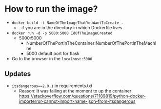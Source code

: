 # How to run the image?
* `docker build -t NameOfTheImageThatYouWantToCreate .`
    * . if you are in the directory in which Dockerfile lives
* `docker run -d -p 5000:5000 IdOfTheImageCreated`
    * 5000:5000
        * NumberOfThePortInTheContainer:NumberOfThePortInTheMachine
        * 5000 default port for flask
* Go to the browser in the `localhost:5000`

## Updates
* `itsdangerous==2.0.1` in requirements.txt
  * Reason: It was failing at the moment to up the container https://stackoverflow.com/questions/71189819/python-docker-importerror-cannot-import-name-json-from-itsdangerous